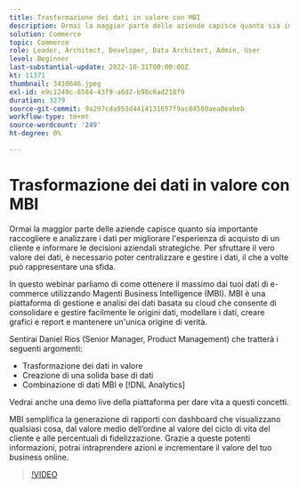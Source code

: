 ```yaml
---
title: Trasformazione dei dati in valore con MBI
description: Ormai la maggior parte delle aziende capisce quanto sia importante raccogliere e analizzare i dati per migliorare l'esperienza di acquisto di un cliente e informare le decisioni aziendali strategiche. Per sfruttare il vero valore dei dati, è necessario poter centralizzare e gestire i dati, il che a volte può rappresentare una sfida.
solution: Commerce
topic: Commerce
role: Leader, Architect, Developer, Data Architect, Admin, User
level: Beginner
last-substantial-update: 2022-10-31T00:00:00Z
kt: 11371
thumbnail: 3410646.jpeg
exl-id: e9c1249c-8584-43f9-a6d2-b98c6ad218f9
duration: 3279
source-git-commit: 9a297cda953d4414131657f9ac84580aea0eabeb
workflow-type: tm+mt
source-wordcount: '249'
ht-degree: 0%

---
```


# Trasformazione dei dati in valore con MBI

Ormai la maggior parte delle aziende capisce quanto sia importante raccogliere e analizzare i dati per migliorare l&#39;esperienza di acquisto di un cliente e informare le decisioni aziendali strategiche. Per sfruttare il vero valore dei dati, è necessario poter centralizzare e gestire i dati, il che a volte può rappresentare una sfida.

In questo webinar parliamo di come ottenere il massimo dai tuoi dati di e-commerce utilizzando Magenti Business Intelligence (MBI). MBI è una piattaforma di gestione e analisi dei dati basata su cloud che consente di consolidare e gestire facilmente le origini dati, modellare i dati, creare grafici e report e mantenere un&#39;unica origine di verità.

Sentirai Daniel Rios (Senior Manager, Product Management) che tratterà i seguenti argomenti:

* Trasformazione dei dati in valore
* Creazione di una solida base di dati
* Combinazione di dati MBI e [!DNL Analytics]

Vedrai anche una demo live della piattaforma per dare vita a questi concetti.

MBI semplifica la generazione di rapporti con dashboard che visualizzano qualsiasi cosa, dal valore medio dell’ordine al valore del ciclo di vita del cliente e alle percentuali di fidelizzazione. Grazie a queste potenti informazioni, potrai intraprendere azioni e incrementare il valore del tuo business online.

>[!VIDEO](https://video.tv.adobe.com/v/3410646/?quality=12&learn=on)

